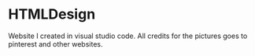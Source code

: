 # HTMLDesign
Website I created in visual studio code.
All credits for the pictures goes to pinterest and other websites.
